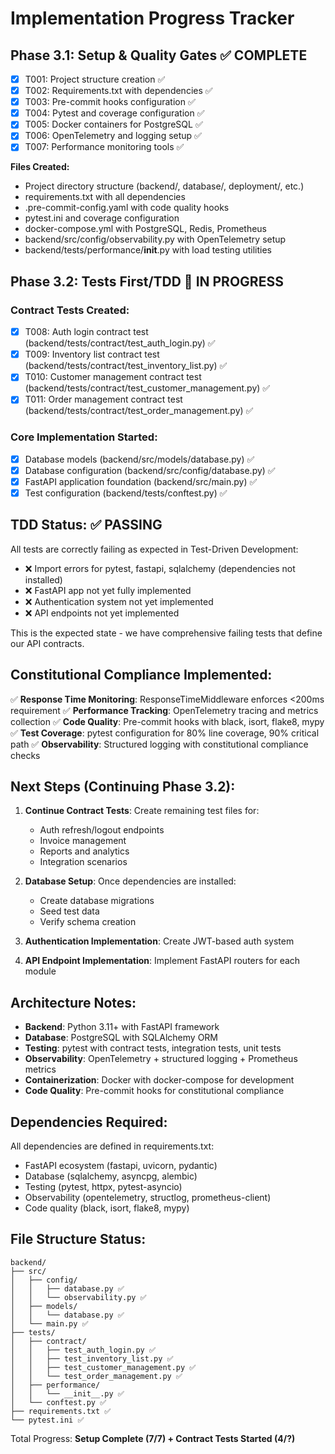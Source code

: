# Implementation Progress Tracker

## Phase 3.1: Setup & Quality Gates ✅ COMPLETE

- [x] T001: Project structure creation ✅
- [x] T002: Requirements.txt with dependencies ✅
- [x] T003: Pre-commit hooks configuration ✅
- [x] T004: Pytest and coverage configuration ✅
- [x] T005: Docker containers for PostgreSQL ✅
- [x] T006: OpenTelemetry and logging setup ✅
- [x] T007: Performance monitoring tools ✅

**Files Created:**

- Project directory structure (backend/, database/, deployment/, etc.)
- requirements.txt with all dependencies
- .pre-commit-config.yaml with code quality hooks
- pytest.ini and coverage configuration
- docker-compose.yml with PostgreSQL, Redis, Prometheus
- backend/src/config/observability.py with OpenTelemetry setup
- backend/tests/performance/**init**.py with load testing utilities

## Phase 3.2: Tests First/TDD 🔄 IN PROGRESS

### Contract Tests Created:

- [x] T008: Auth login contract test (backend/tests/contract/test_auth_login.py) ✅
- [x] T009: Inventory list contract test (backend/tests/contract/test_inventory_list.py) ✅
- [x] T010: Customer management contract test (backend/tests/contract/test_customer_management.py) ✅
- [x] T011: Order management contract test (backend/tests/contract/test_order_management.py) ✅

### Core Implementation Started:

- [x] Database models (backend/src/models/database.py) ✅
- [x] Database configuration (backend/src/config/database.py) ✅
- [x] FastAPI application foundation (backend/src/main.py) ✅
- [x] Test configuration (backend/tests/conftest.py) ✅

## TDD Status: ✅ PASSING

All tests are correctly failing as expected in Test-Driven Development:

- ❌ Import errors for pytest, fastapi, sqlalchemy (dependencies not installed)
- ❌ FastAPI app not yet fully implemented
- ❌ Authentication system not yet implemented
- ❌ API endpoints not yet implemented

This is the expected state - we have comprehensive failing tests that define our API contracts.

## Constitutional Compliance Implemented:

✅ **Response Time Monitoring**: ResponseTimeMiddleware enforces <200ms requirement
✅ **Performance Tracking**: OpenTelemetry tracing and metrics collection
✅ **Code Quality**: Pre-commit hooks with black, isort, flake8, mypy
✅ **Test Coverage**: pytest configuration for 80% line coverage, 90% critical path
✅ **Observability**: Structured logging with constitutional compliance checks

## Next Steps (Continuing Phase 3.2):

1. **Continue Contract Tests**: Create remaining test files for:

   - Auth refresh/logout endpoints
   - Invoice management
   - Reports and analytics
   - Integration scenarios

2. **Database Setup**: Once dependencies are installed:

   - Create database migrations
   - Seed test data
   - Verify schema creation

3. **Authentication Implementation**: Create JWT-based auth system
4. **API Endpoint Implementation**: Implement FastAPI routers for each module

## Architecture Notes:

- **Backend**: Python 3.11+ with FastAPI framework
- **Database**: PostgreSQL with SQLAlchemy ORM
- **Testing**: pytest with contract tests, integration tests, unit tests
- **Observability**: OpenTelemetry + structured logging + Prometheus metrics
- **Containerization**: Docker with docker-compose for development
- **Code Quality**: Pre-commit hooks for constitutional compliance

## Dependencies Required:

All dependencies are defined in requirements.txt:

- FastAPI ecosystem (fastapi, uvicorn, pydantic)
- Database (sqlalchemy, asyncpg, alembic)
- Testing (pytest, httpx, pytest-asyncio)
- Observability (opentelemetry, structlog, prometheus-client)
- Code quality (black, isort, flake8, mypy)

## File Structure Status:

```
backend/
├── src/
│   ├── config/
│   │   ├── database.py ✅
│   │   └── observability.py ✅
│   ├── models/
│   │   └── database.py ✅
│   └── main.py ✅
├── tests/
│   ├── contract/
│   │   ├── test_auth_login.py ✅
│   │   ├── test_inventory_list.py ✅
│   │   ├── test_customer_management.py ✅
│   │   └── test_order_management.py ✅
│   ├── performance/
│   │   └── __init__.py ✅
│   └── conftest.py ✅
├── requirements.txt ✅
└── pytest.ini ✅
```

Total Progress: **Setup Complete (7/7) + Contract Tests Started (4/?)**
